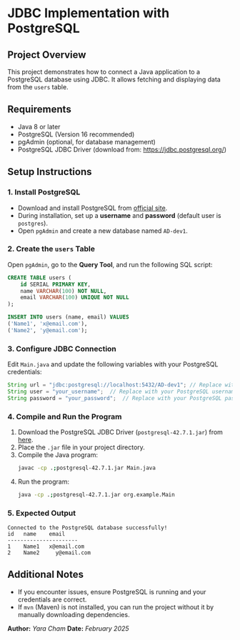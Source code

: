 # JDBC Implementation with PostgreSQL

## Project Overview
This project demonstrates how to connect a Java application to a PostgreSQL database using JDBC. It allows fetching and displaying data from the `users` table.

## Requirements
- Java 8 or later
- PostgreSQL (Version 16 recommended)
- pgAdmin (optional, for database management)
- PostgreSQL JDBC Driver (download from: https://jdbc.postgresql.org/)

## Setup Instructions

### 1. Install PostgreSQL
- Download and install PostgreSQL from [official site](https://www.postgresql.org/download/).
- During installation, set up a **username** and **password** (default user is `postgres`).
- Open `pgAdmin` and create a new database named `AD-dev1`.  

### 2. Create the `users` Table
Open `pgAdmin`, go to the **Query Tool**, and run the following SQL script:
```sql
CREATE TABLE users (
    id SERIAL PRIMARY KEY,
    name VARCHAR(100) NOT NULL,
    email VARCHAR(100) UNIQUE NOT NULL
);

INSERT INTO users (name, email) VALUES
('Name1', 'x@email.com'),
('Name2', 'y@email.com');
```

### 3. Configure JDBC Connection
Edit `Main.java` and update the following variables with your PostgreSQL credentials:
```java
String url = "jdbc:postgresql://localhost:5432/AD-dev1"; // Replace with your PostgreSQL database name
String user = "your_username";  // Replace with your PostgreSQL username
String password = "your_password";  // Replace with your PostgreSQL password
```

### 4. Compile and Run the Program
1. Download the PostgreSQL JDBC Driver (`postgresql-42.7.1.jar`) from [here](https://jdbc.postgresql.org/).
2. Place the `.jar` file in your project directory.
3. Compile the Java program:
   ```sh
   javac -cp .;postgresql-42.7.1.jar Main.java
   ```
4. Run the program:
   ```sh
   java -cp .;postgresql-42.7.1.jar org.example.Main
   ```

### 5. Expected Output
```
Connected to the PostgreSQL database successfully!
id   name    email
----------------------
1    Name1   x@email.com
2    Name2     y@email.com
```

## Additional Notes
- If you encounter issues, ensure PostgreSQL is running and your credentials are correct.
- If `mvn` (Maven) is not installed, you can run the project without it by manually downloading dependencies.


**Author:** _Yara Cham_
**Date:** _February 2025_

